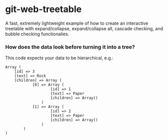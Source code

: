 git-web-treetable
=================

A fast, extremely lightweight example of how to create an interactive treetable with expand/collapse, expand/collapse all, cascade checking, and bubble checking functionalies.

### How does the data look before turning it into a tree?
This code expects your data to be hierarchical, e.g.:

```
Array (
    [id] => 3
    [text] => Rock
    [children] => Array (
            [0] => Array (
                    [id] => 1
                    [text] => Paper
                    [children] => Array()
                )
            [1] => Array (
                    [id] => 2
                    [text] => Paper
                    [children] => Array()
                )
        )
)
```